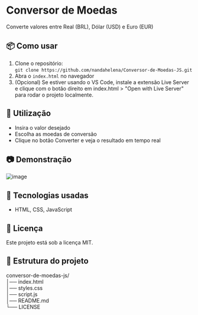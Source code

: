 # Conversor de Moedas
Converte valores entre Real (BRL), Dólar (USD) e Euro (EUR)

## 📦 Como usar  
1. Clone o repositório:  
`git clone https://github.com/nandahelena/Conversor-de-Moedas-JS.git`
3. Abra o `index.html` no navegador
4. (Opcional) Se estiver usando o VS Code, instale a extensão Live Server e clique com o botão direito em index.html > "Open with Live Server" para rodar o projeto localmente.
   
## 🚀 Utilização
- Insira o valor desejado
- Escolha as moedas de conversão
- Clique no botão Converter e veja o resultado em tempo real
  
## 📷 Demonstração  
![image](https://github.com/user-attachments/assets/bb1d75e3-1f22-4221-8739-66c40276552f)

## 🔧 Tecnologias usadas  
- HTML, CSS, JavaScript
  
## 📜 Licença
Este projeto está sob a licença MIT.

## 📂 Estrutura do projeto
conversor-de-moedas-js/  
│── index.html         
│── styles.css         
│── script.js          
│── README.md           
└── LICENSE         

